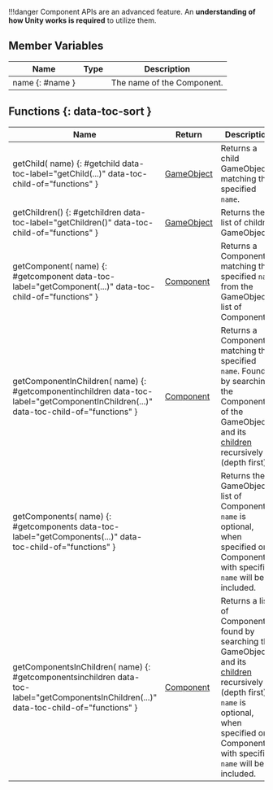 !!!danger
	Component APIs are an advanced feature. An **understanding of how Unity works is required** to utilize them.

## Member Variables

Name | Type | Description
-- | -- | --
name {: #name } | [<span class="tag str"></span>](../types.md) | The name of the Component.

## Functions {: data-toc-sort }

Name | Return | Description
-- | -- | --
getChild([<span class="tag str"></span>](../types.md) name) {: #getchild data-toc-label="getChild(...)" data-toc-child-of="functions" } | [GameObject](gameobject.md) | Returns a child GameObject matching the specified `name`.
getChildren() {: #getchildren data-toc-label="getChildren()" data-toc-child-of="functions" } | [GameObject](gameobject.md) | Returns the list of children GameObjects.
getComponent([<span class="tag str"></span>](../types.md) name) {: #getcomponent data-toc-label="getComponent(...)" data-toc-child-of="functions" } | [Component](component.md) | Returns a Component matching the specified `name` from the GameObject's list of Components.
getComponentInChildren([<span class="tag str"></span>](../types.md) name) {: #getcomponentinchildren data-toc-label="getComponentInChildren(...)" data-toc-child-of="functions" } | [Component](component.md) | Returns a Component matching the specified `name`. Found by searching the Components of the GameObject and its [children](#getchildren) recursively (depth first). 
getComponents([<span class="tag str"></span>](../types.md) name) {: #getcomponents data-toc-label="getComponents(...)" data-toc-child-of="functions" } | [<span class="ret tab"></span>](../types.md) | Returns the GameObject's list of Components. `name` is optional, when specified only Components with specified `name` will be included.
getComponentsInChildren([<span class="tag str"></span>](../types.md) name) {: #getcomponentsinchildren data-toc-label="getComponentsInChildren(...)" data-toc-child-of="functions" } | [Component](component.md) | Returns a list of Components found by searching the GameObject and its [children](#getchildren) recursively (depth first). `name` is optional, when specified only Components with specified `name` will be included.
